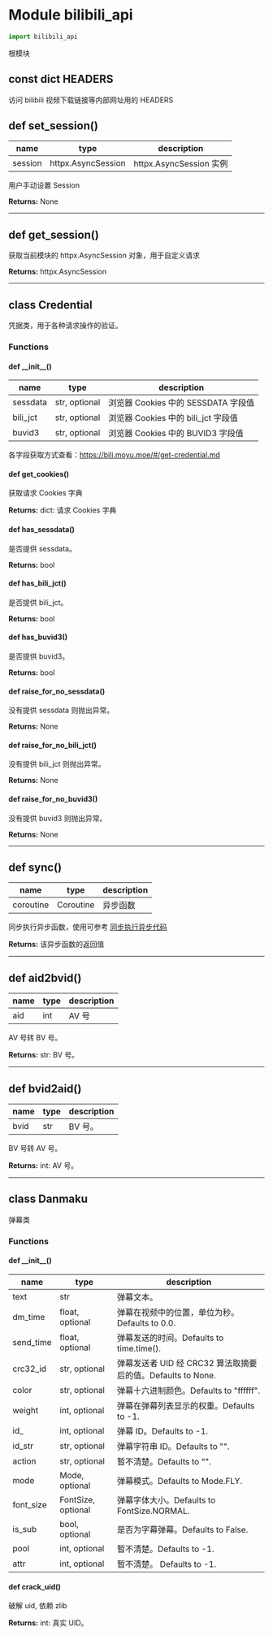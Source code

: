# Module bilibili_api

```python
import bilibili_api
```

根模块

## const dict HEADERS

访问 bilibili 视频下载链接等内部网址用的 HEADERS

## def set_session()

| name    | type                  | description                |
| ------- | --------------------- | -------------------------- |
| session | httpx.AsyncSession | httpx.AsyncSession 实例 |

用户手动设置 Session

**Returns:** None

---

## def get_session()

获取当前模块的 httpx.AsyncSession 对象，用于自定义请求

**Returns:** httpx.AsyncSession

---

## class Credential

凭据类，用于各种请求操作的验证。

### Functions

#### def \_\_init\_\_()

| name     | type          | description                         |
| -------- | ------------- | ----------------------------------- |
| sessdata | str, optional | 浏览器 Cookies 中的 SESSDATA 字段值 |
| bili_jct | str, optional | 浏览器 Cookies 中的 bili_jct 字段值 |
| buvid3   | str, optional | 浏览器 Cookies 中的 BUVID3 字段值   |

各字段获取方式查看：https://bili.moyu.moe/#/get-credential.md

#### def get_cookies()

获取请求 Cookies 字典

**Returns:** dict: 请求 Cookies 字典

#### def has_sessdata()

是否提供 sessdata。

**Returns:** bool

#### def has_bili_jct()

是否提供 bili_jct。

**Returns:** bool

#### def has_buvid3()

是否提供 buvid3。

**Returns:** bool

#### def raise_for_no_sessdata()

没有提供 sessdata 则抛出异常。

**Returns:** None

#### def raise_for_no_bili_jct()

没有提供 bili_jct 则抛出异常。

**Returns:** None

#### def raise_for_no_buvid3()

没有提供 buvid3 则抛出异常。

**Returns:** None

---

## def sync()

| name      | type      | description |
| --------- | --------- | ----------- |
| coroutine | Coroutine | 异步函数    |

同步执行异步函数，使用可参考 [同步执行异步代码](https://bili.moyu.moe/#/sync-executor)

**Returns:** 该异步函数的返回值

---

## def aid2bvid()

| name | type | description |
| ---- | ---- | ----------- |
| aid  | int  | AV 号       |

AV 号转 BV 号。

**Returns:** str: BV 号。

---

## def bvid2aid()

| name | type | description |
| ---- | ---- | ----------- |
| bvid | str  | BV 号。     |

BV 号转 AV 号。

**Returns:** int: AV 号。

---

## class Danmaku

弹幕类

### Functions

#### def \_\_init\_\_()

| name      | type               | description                                                 |
| --------- | ------------------ | ----------------------------------------------------------- |
| text      | str                | 弹幕文本。                                                  |
| dm_time   | float, optional    | 弹幕在视频中的位置，单位为秒。Defaults to 0.0.              |
| send_time | float, optional    | 弹幕发送的时间。Defaults to time.time().                    |
| crc32_id  | str, optional      | 弹幕发送者 UID 经 CRC32 算法取摘要后的值。Defaults to None. |
| color     | str, optional      | 弹幕十六进制颜色。Defaults to "ffffff".                     |
| weight    | int, optional      | 弹幕在弹幕列表显示的权重。Defaults to -1.                   |
| id_       | int, optional      | 弹幕 ID。Defaults to -1.                                    |
| id_str    | str, optional      | 弹幕字符串 ID。Defaults to "".                              |
| action    | str, optional      | 暂不清楚。Defaults to "".                                   |
| mode      | Mode, optional     | 弹幕模式。Defaults to Mode.FLY.                             |
| font_size | FontSize, optional | 弹幕字体大小。Defaults to FontSize.NORMAL.                  |
| is_sub    | bool, optional     | 是否为字幕弹幕。Defaults to False.                          |
| pool      | int, optional      | 暂不清楚。Defaults to -1.                                   |
| attr      | int, optional      | 暂不清楚。 Defaults to -1.                                  |

#### def crack_uid()

破解 uid, 依赖 zlib

**Returns:** int: 真实 UID。

